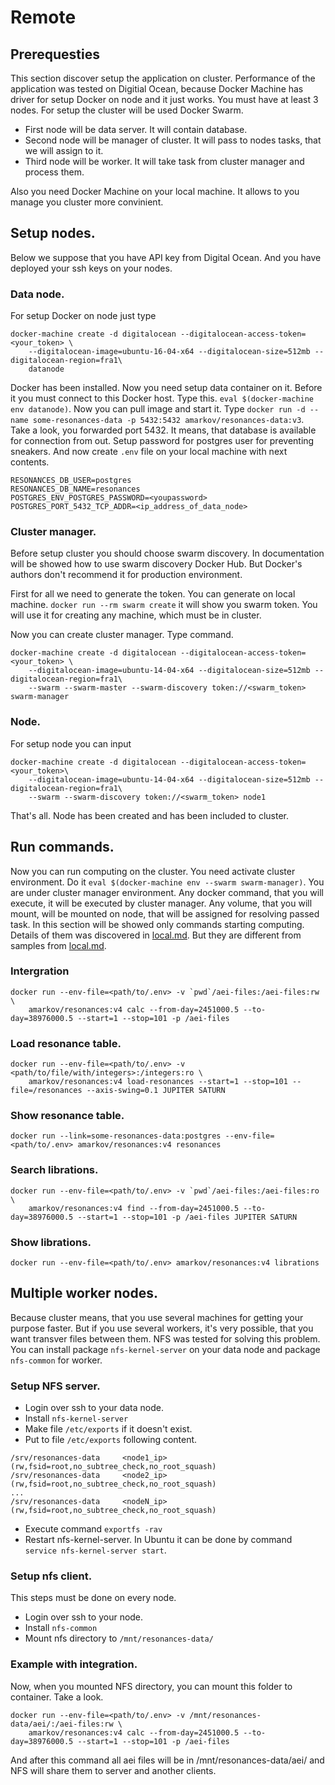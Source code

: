 # Remote

## Prerequesties
This section discover setup the application on cluster. Performance of the application was
tested on Digitial Ocean, because Docker Machine has driver for setup Docker on node and it just works.
You must have at least 3 nodes. For setup the cluster will be used Docker Swarm.

* First node will be data server. It will contain database.
* Second node will be manager of cluster. It will pass to nodes tasks, that we will assign to it.
* Third node will be worker. It will take task from cluster manager and process them.

Also you need Docker Machine on your local machine. It allows to you manage you cluster more convinient.

## Setup nodes.
Below we suppose that you have API key from Digital Ocean. And you have deployed your ssh keys
on your nodes.

### Data node.
For setup Docker on node just type
```
docker-machine create -d digitalocean --digitalocean-access-token=<your_token> \
    --digitalocean-image=ubuntu-16-04-x64 --digitalocean-size=512mb --digitalocean-region=fra1\
    datanode
```
Docker has been installed. Now you need setup data container on it. Before it you must connect to this Docker host.
Type this. `eval $(docker-machine env datanode)`. Now you can pull image and start it.
Type `docker run -d --name some-resonances-data -p 5432:5432 amarkov/resonances-data:v3`. Take a look, you forwarded port 5432.
It means, that database is available for connection from out. Setup password for postgres user for preventing sneakers.
And now create `.env` file on your local machine with next contents.
```
RESONANCES_DB_USER=postgres
RESONANCES_DB_NAME=resonances
POSTGRES_ENV_POSTGRES_PASSWORD=<youpassword>
POSTGRES_PORT_5432_TCP_ADDR=<ip_address_of_data_node>
```

### Cluster manager.
Before setup cluster you should choose swarm discovery. In documentation will be showed how to use swarm discovery Docker Hub.
But Docker's authors don't recommend it for production environment.

First for all we need to generate the token. You can generate on local machine. `docker run --rm swarm create` it will show you
swarm token. You will use it for creating any machine, which must be in cluster.

Now you can create cluster manager. Type command.
```
docker-machine create -d digitalocean --digitalocean-access-token=<your_token> \
    --digitalocean-image=ubuntu-14-04-x64 --digitalocean-size=512mb --digitalocean-region=fra1\
    --swarm --swarm-master --swarm-discovery token://<swarm_token> swarm-manager
```

### Node.
For setup node you can input
```
docker-machine create -d digitalocean --digitalocean-access-token=<your_token>\
    --digitalocean-image=ubuntu-14-04-x64 --digitalocean-size=512mb --digitalocean-region=fra1\
    --swarm --swarm-discovery token://<swarm_token> node1
```
That's all. Node has been created and has been included to cluster.

## Run commands.
Now you can run computing on the cluster. You need activate cluster environment.
Do it `eval $(docker-machine env --swarm swarm-manager)`. You are under cluster manager environment.
Any docker command, that you will execute, it will be executed by cluster manager. Any volume, that you will mount, will be mounted
on node, that will be assigned for resolving passed task. In this section will be showed only commands starting computing.
Details of them was discovered in [local.md](./local.md). But they are different from samples from [local.md](./local.md).

### Intergration
```
docker run --env-file=<path/to/.env> -v `pwd`/aei-files:/aei-files:rw \
    amarkov/resonances:v4 calc --from-day=2451000.5 --to-day=38976000.5 --start=1 --stop=101 -p /aei-files
```

### Load resonance table.
```
docker run --env-file=<path/to/.env> -v <path/to/file/with/integers>:/integers:ro \
    amarkov/resonances:v4 load-resonances --start=1 --stop=101 --file=/resonances --axis-swing=0.1 JUPITER SATURN
```

### Show resonance table.
```
docker run --link=some-resonances-data:postgres --env-file=<path/to/.env> amarkov/resonances:v4 resonances
```

### Search librations.
```
docker run --env-file=<path/to/.env> -v `pwd`/aei-files:/aei-files:ro \
    amarkov/resonances:v4 find --from-day=2451000.5 --to-day=38976000.5 --start=1 --stop=101 -p /aei-files JUPITER SATURN
```

### Show librations.
```
docker run --env-file=<path/to/.env> amarkov/resonances:v4 librations
```

## Multiple worker nodes.
Because cluster means, that you use several machines for getting your purpose faster. But if you use several workers,
it's very possible, that you want transver files between them. NFS was tested for solving this problem. You can install
package `nfs-kernel-server` on your data node and package `nfs-common` for worker.

### Setup NFS server.
* Login over ssh to your data node.
* Install `nfs-kernel-server`
* Make file `/etc/exports` if it doesn't exist.
* Put to file `/etc/exports` following content.
```
/srv/resonances-data     <node1_ip>(rw,fsid=root,no_subtree_check,no_root_squash)
/srv/resonances-data     <node2_ip>(rw,fsid=root,no_subtree_check,no_root_squash)
...
/srv/resonances-data     <nodeN_ip>(rw,fsid=root,no_subtree_check,no_root_squash)
```
* Execute command `exportfs -rav`
* Restart nfs-kernel-server. In Ubuntu it can be done by command `service nfs-kernel-server start`.

### Setup nfs client.
This steps must be done on every node.
* Login over ssh to your node.
* Install `nfs-common`
* Mount nfs directory to `/mnt/resonances-data/`

### Example with integration.
Now, when you mounted NFS directory, you can mount this folder to container. Take a look.
```
docker run --env-file=<path/to/.env> -v /mnt/resonances-data/aei/:/aei-files:rw \
    amarkov/resonances:v4 calc --from-day=2451000.5 --to-day=38976000.5 --start=1 --stop=101 -p /aei-files
```
And after this command all aei files will be in /mnt/resonances-data/aei/ and NFS will share them to server and another clients.
